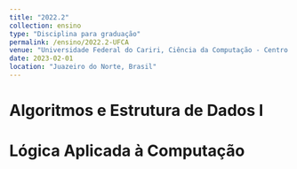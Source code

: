 ```yaml
---
title: "2022.2"
collection: ensino
type: "Disciplina para graduação"
permalink: /ensino/2022.2-UFCA
venue: "Universidade Federal do Cariri, Ciência da Computação - Centro de Ciências e Tecnologia"
date: 2023-02-01
location: "Juazeiro do Norte, Brasil"
---
```


# Algoritmos e Estrutura de Dados I
# Lógica Aplicada à Computação